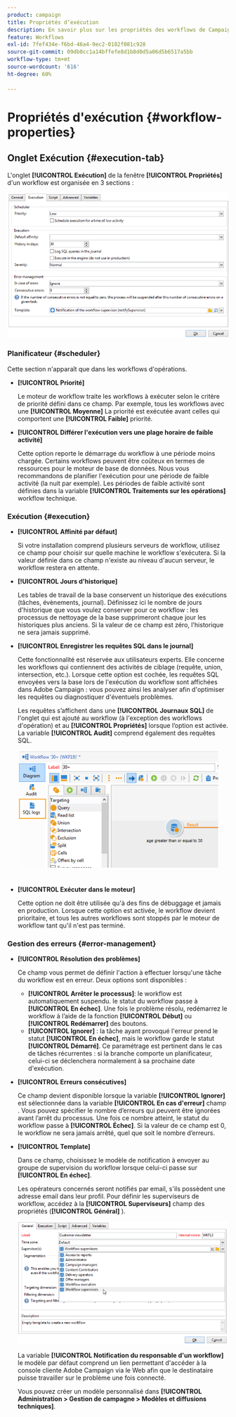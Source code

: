 ```yaml
---
product: campaign
title: Propriétés d’exécution
description: En savoir plus sur les propriétés des workflows de Campaign
feature: Workflows
exl-id: 7fef434e-f6bd-46a4-9ec2-0182f081c928
source-git-commit: 09db0cc1a14bffefe8d1b8d0d5a06d5b6517a5bb
workflow-type: tm+mt
source-wordcount: '616'
ht-degree: 60%

---
```


# Propriétés d&#39;exécution        {#workflow-properties}



## Onglet Exécution {#execution-tab}

L&#39;onglet **[!UICONTROL Exécution]** de la fenêtre **[!UICONTROL Propriétés]** d&#39;un workflow est organisée en 3 sections :

![](assets/wf_execution_tab.png)

### Planificateur {#scheduler}

Cette section n&#39;apparaît que dans les workflows d&#39;opérations.

* **[!UICONTROL Priorité]**

  Le moteur de workflow traite les workflows à exécuter selon le critère de priorité défini dans ce champ. Par exemple, tous les workflows avec une **[!UICONTROL Moyenne]** La priorité est exécutée avant celles qui comportent une **[!UICONTROL Faible]** priorité.

* **[!UICONTROL Différer l&#39;exécution vers une plage horaire de faible activité]**

  Cette option reporte le démarrage du workflow à une période moins chargée. Certains workflows peuvent être coûteux en termes de ressources pour le moteur de base de données. Nous vous recommandons de planifier l&#39;exécution pour une période de faible activité (la nuit par exemple). Les périodes de faible activité sont définies dans la variable **[!UICONTROL Traitements sur les opérations]** workflow technique.

### Exécution {#execution}

* **[!UICONTROL Affinité par défaut]**

  Si votre installation comprend plusieurs serveurs de workflow, utilisez ce champ pour choisir sur quelle machine le workflow s&#39;exécutera. Si la valeur définie dans ce champ n&#39;existe au niveau d&#39;aucun serveur, le workflow restera en attente.

* **[!UICONTROL Jours d&#39;historique]**

  Les tables de travail de la base conservent un historique des exécutions (tâches, évènements, journal). Définissez ici le nombre de jours d&#39;historique que vous voulez conserver pour ce workflow : les processus de nettoyage de la base supprimeront chaque jour les historiques plus anciens. Si la valeur de ce champ est zéro, l&#39;historique ne sera jamais supprimé.

* **[!UICONTROL Enregistrer les requêtes SQL dans le journal]**

  Cette fonctionnalité est réservée aux utilisateurs experts. Elle concerne les workflows qui contiennent des activités de ciblage (requête, union, intersection, etc.). Lorsque cette option est cochée, les requêtes SQL envoyées vers la base lors de l&#39;exécution du workflow sont affichées dans Adobe Campaign : vous pouvez ainsi les analyser afin d&#39;optimiser les requêtes ou diagnostiquer d&#39;éventuels problèmes.

  Les requêtes s’affichent dans une **[!UICONTROL Journaux SQL]** de l&#39;onglet qui est ajouté au workflow (à l&#39;exception des workflows d&#39;opération) et au **[!UICONTROL Propriétés]** lorsque l’option est activée. La variable **[!UICONTROL Audit]** comprend également des requêtes SQL.

  ![](assets/wf_tab_log_sql.png)

* **[!UICONTROL Exécuter dans le moteur]**

  Cette option ne doit être utilisée qu&#39;à des fins de débuggage et jamais en production. Lorsque cette option est activée, le workflow devient prioritaire, et tous les autres workflows sont stoppés par le moteur de workflow tant qu&#39;il n&#39;est pas terminé.

### Gestion des erreurs        {#error-management}

* **[!UICONTROL Résolution des problèmes]**

  Ce champ vous permet de définir l&#39;action à effectuer lorsqu&#39;une tâche du workflow est en erreur. Deux options sont disponibles :

   * **[!UICONTROL Arrêter le processus]**: le workflow est automatiquement suspendu. le statut du workflow passe à **[!UICONTROL En échec]**. Une fois le problème résolu, redémarrez le workflow à l’aide de la fonction **[!UICONTROL Début]** ou **[!UICONTROL Redémarrer]** des boutons.
   * **[!UICONTROL Ignorer]** : la tâche ayant provoqué l&#39;erreur prend le statut **[!UICONTROL En échec]**, mais le workflow garde le statut **[!UICONTROL Démarré]**. Ce paramétrage est pertinent dans le cas de tâches récurrentes : si la branche comporte un planificateur, celui-ci se déclenchera normalement à sa prochaine date d&#39;exécution.

* **[!UICONTROL Erreurs consécutives]**

  Ce champ devient disponible lorsque la variable **[!UICONTROL Ignorer]** est sélectionnée dans la variable **[!UICONTROL En cas d&#39;erreur]** champ . Vous pouvez spécifier le nombre d’erreurs qui peuvent être ignorées avant l’arrêt du processus. Une fois ce nombre atteint, le statut du workflow passe à **[!UICONTROL Échec]**. Si la valeur de ce champ est 0, le workflow ne sera jamais arrêté, quel que soit le nombre d’erreurs.

* **[!UICONTROL Template]**

  Dans ce champ, choisissez le modèle de notification à envoyer au groupe de supervision du workflow lorsque celui-ci passe sur **[!UICONTROL En échec]**.

  Les opérateurs concernés seront notifiés par email, s&#39;ils possèdent une adresse email dans leur profil. Pour définir les superviseurs de workflow, accédez à la **[!UICONTROL Superviseurs]** champ des propriétés (**[!UICONTROL Général]** ).

  ![](assets/wf-properties_select-supervisors.png)

  La variable **[!UICONTROL Notification du responsable d&#39;un workflow]** le modèle par défaut comprend un lien permettant d&#39;accéder à la console cliente Adobe Campaign via le Web afin que le destinataire puisse travailler sur le problème une fois connecté.

  Vous pouvez créer un modèle personnalisé dans **[!UICONTROL Administration > Gestion de campagne > Modèles et diffusions techniques]**.
